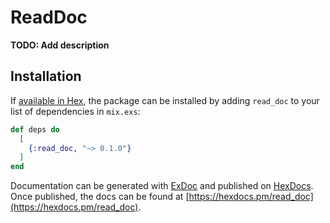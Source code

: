 # ReadDoc

**TODO: Add description**

## Installation

If [available in Hex](https://hex.pm/docs/publish), the package can be installed
by adding `read_doc` to your list of dependencies in `mix.exs`:

```elixir
def deps do
  [
    {:read_doc, "~> 0.1.0"}
  ]
end
```

Documentation can be generated with [ExDoc](https://github.com/elixir-lang/ex_doc)
and published on [HexDocs](https://hexdocs.pm). Once published, the docs can
be found at [https://hexdocs.pm/read_doc](https://hexdocs.pm/read_doc).

